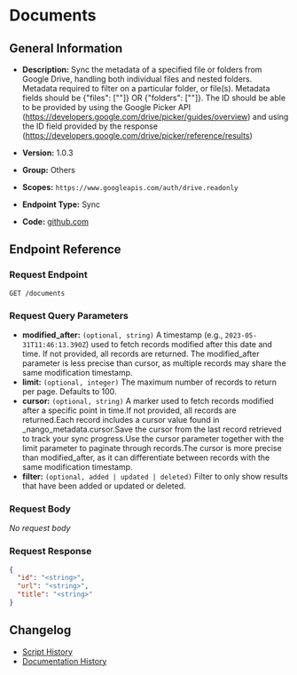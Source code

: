 # Documents

## General Information

- **Description:** Sync the metadata of a specified file or folders from Google Drive,
handling both individual files and nested folders.
Metadata required to filter on a particular folder, or file(s). Metadata
fields should be {"files": ["<some-id>"]} OR
{"folders": ["<some-id>"]}. The ID should be able to be provided
by using the Google Picker API
(https://developers.google.com/drive/picker/guides/overview)
and using the ID field provided by the response
(https://developers.google.com/drive/picker/reference/results)

- **Version:** 1.0.3
- **Group:** Others
- **Scopes:** `https://www.googleapis.com/auth/drive.readonly`
- **Endpoint Type:** Sync
- **Code:** [github.com](https://github.com/NangoHQ/integration-templates/tree/main/integrations/google-drive/syncs/documents.ts)


## Endpoint Reference

### Request Endpoint

`GET /documents`

### Request Query Parameters

- **modified_after:** `(optional, string)` A timestamp (e.g., `2023-05-31T11:46:13.390Z`) used to fetch records modified after this date and time. If not provided, all records are returned. The modified_after parameter is less precise than cursor, as multiple records may share the same modification timestamp.
- **limit:** `(optional, integer)` The maximum number of records to return per page. Defaults to 100.
- **cursor:** `(optional, string)` A marker used to fetch records modified after a specific point in time.If not provided, all records are returned.Each record includes a cursor value found in _nango_metadata.cursor.Save the cursor from the last record retrieved to track your sync progress.Use the cursor parameter together with the limit parameter to paginate through records.The cursor is more precise than modified_after, as it can differentiate between records with the same modification timestamp.
- **filter:** `(optional, added | updated | deleted)` Filter to only show results that have been added or updated or deleted.

### Request Body

_No request body_

### Request Response

```json
{
  "id": "<string>",
  "url": "<string>",
  "title": "<string>"
}
```

## Changelog

- [Script History](https://github.com/NangoHQ/integration-templates/commits/main/integrations/google-drive/syncs/documents.ts)
- [Documentation History](https://github.com/NangoHQ/integration-templates/commits/main/integrations/google-drive/syncs/documents.md)

<!-- END  GENERATED CONTENT -->

